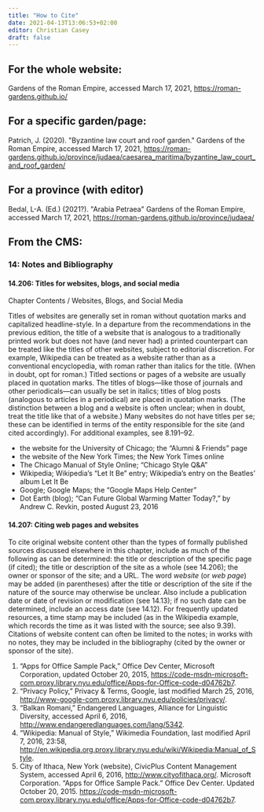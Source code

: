 ```yaml
---
title: "How to Cite"
date: 2021-04-13T13:06:53+02:00
editor: Christian Casey
draft: false
---
```


## For the whole website:

Gardens of the Roman Empire, accessed March 17, 2021, https://roman-gardens.github.io/

## For a specific garden/page:
 
Patrich, J. (2020). "Byzantine law court and roof garden." Gardens of the Roman Empire, accessed March 17, 2021, https://roman-gardens.github.io/province/judaea/caesarea_maritima/byzantine_law_court_and_roof_garden/

## For a province (with editor)

Bedal, L-A. (Ed.) (2021?). "Arabia Petraea" Gardens of the Roman Empire, accessed March 17, 2021, https://roman-gardens.github.io/province/judaea/

## From the CMS:

### 14: Notes and Bibliography

#### 14.206: Titles for websites, blogs, and social media

Chapter Contents / Websites, Blogs, and Social Media

Titles of websites are generally set in roman without quotation marks and capitalized headline-style. In a departure from the recommendations in the previous edition, the title of a website that is analogous to a traditionally printed work but does not have (and never had) a printed counterpart can be treated like the titles of other websites, subject to editorial discretion. For example, Wikipedia can be treated as a website rather than as a conventional encyclopedia, with roman rather than italics for the title. (When in doubt, opt for roman.) Titled sections or pages of a website are usually placed in quotation marks. The titles of blogs—like those of journals and other periodicals—can usually be set in italics; titles of blog posts (analogous to articles in a periodical) are placed in quotation marks. (The distinction between a blog and a website is often unclear; when in doubt, treat the title like that of a website.) Many websites do not have titles per se; these can be identified in terms of the entity responsible for the site (and cited accordingly). For additional examples, see 8.191–92.

* the website for the University of Chicago; the “Alumni & Friends” page
* the website of the New York Times; the New York Times online
* The Chicago Manual of Style Online; “Chicago Style Q&A”
* Wikipedia; Wikipedia’s “Let It Be” entry; Wikipedia’s entry on the Beatles’ album Let It Be
* Google; Google Maps; the “Google Maps Help Center”
* Dot Earth (blog); “Can Future Global Warming Matter Today?,” by Andrew C. Revkin, posted August 23, 2016

#### 14.207: Citing web pages and websites

To cite original website content other than the types of formally published sources discussed elsewhere in this chapter, include as much of the following as can be determined: the title or description of the specific page (if cited); the title or description of the site as a whole (see 14.206); the owner or sponsor of the site; and a URL. The word *website* (or *web page*) may be added (in parentheses) after the title or description of the site if the nature of the source may otherwise be unclear. Also include a publication date or date of revision or modification (see 14.13); if no such date can be determined, include an access date (see 14.12). For frequently updated resources, a time stamp may be included (as in the Wikipedia example, which records the time as it was listed with the source; see also 9.39). Citations of website content can often be limited to the notes; in works with no notes, they may be included in the bibliography (cited by the owner or sponsor of the site).

1. “Apps for Office Sample Pack,” Office Dev Center, Microsoft Corporation, updated October 20, 2015, https://code-msdn-microsoft-com.proxy.library.nyu.edu/office/Apps-for-Office-code-d04762b7.
2. “Privacy Policy,” Privacy & Terms, Google, last modified March 25, 2016, http://www-google-com.proxy.library.nyu.edu/policies/privacy/.
3. “Balkan Romani,” Endangered Languages, Alliance for Linguistic Diversity, accessed April 6, 2016, http://www.endangeredlanguages.com/lang/5342.
4. “Wikipedia: Manual of Style,” Wikimedia Foundation, last modified April 7, 2016, 23:58, http://en.wikipedia.org.proxy.library.nyu.edu/wiki/Wikipedia:Manual_of_Style.
5. City of Ithaca, New York (website), CivicPlus Content Management System, accessed April 6, 2016, http://www.cityofithaca.org/.
Microsoft Corporation. “Apps for Office Sample Pack.” Office Dev Center. Updated October 20, 2015. https://code-msdn-microsoft-com.proxy.library.nyu.edu/office/Apps-for-Office-code-d04762b7.